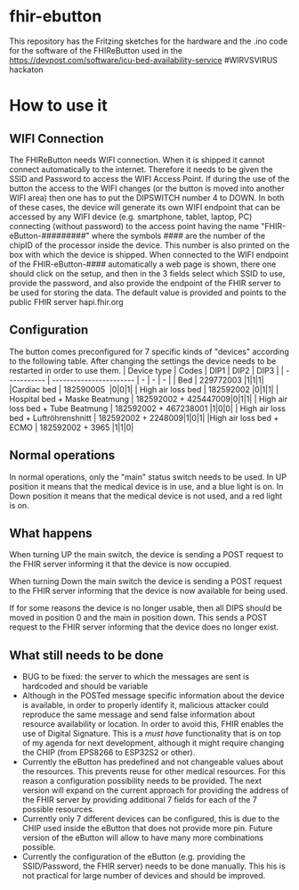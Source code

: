 # fhir-ebutton
This repository has the Fritzing sketches for the hardware and the .ino code for the software of the FHIReButton used in the https://devpost.com/software/icu-bed-availability-service #WIRVSVIRUS hackaton

# How to use it
## WIFI Connection
The FHIReButton needs WIFI connection. When it is shipped it cannot connect automatically to the internet. Therefore it needs to be given the SSID and Password to access the WIFI Access Point. If during the use of the button the access to the WIFI changes (or the button is moved into another WIFI area) then one has to put the DIPSWITCH number 4 to DOWN.
In both of these cases, the device will generate its own WIFI endpoint that can be accessed by any WIFI device (e.g. smartphone, tablet, laptop, PC) connecting (without password) to the access point having the name "FHIR-eButton-#########" where the symbols #### are the number of the chipID of the processor inside the device. This number is also printed on the box with which the device is shipped.
When connected to the WIFI endpoint of the FHIR-eButton-#### automatically a web page is shown, there one should click on the setup, and then in the 3 fields select which SSID to use, provide the password, and also provide the endpoint of the FHIR server to be used for storing the data. The default value is provided and points to the public FHIR server hapi.fhir.org
## Configuration
The button comes preconfigured for 7 specific kinds of "devices" according to the following table.
After changing the settings the device needs to be restarted in order to use them.
|  Device type | Codes | DIP1 | DIP2 | DIP3 |
| ----------- | ----------------------- | - | - | - |
| Bed                                  | 229772003 |1|1|1|
|Cardiac bed                          | 182590005  |0|0|1|
| High air loss bed                    | 182592002 |0|1|1|
| Hospital bed      + Maske Beatmung   | 182592002 + 425447009|0|1|1|
| High air loss bed + Tube Beatmung    | 182592002 + 467238001 |1|0|0|
| High air loss bed + Luftröhrenshnitt | 182592002 +   2248009|1|0|1|
|High air loss bed + ECMO             | 182592002 +      3965 |1|1|0|

## Normal operations
In normal operations, only the "main" status switch needs to be used.
In UP position it means that the medical device is in use, and a blue light is on.
In Down position it means that the medical device is not used, and a red light is on.

## What happens
When turning UP the main switch, the device is sending a POST request to the FHIR server informing it that the device is now occupied.

When turning Down the main switch the device is sending a POST request to the FHIR server informing that the device is now available for being used.

If for some reasons the device is no longer usable, then all DIPS should be moved in position 0 and the main in position down.
This sends a POST request to the FHIR server informing that the device does no longer exist.

## What still needs to be done
- BUG to be fixed: the server to which the messages are sent is hardcoded and should be variable
- Although in the POSTed message specific information about the device is available, in order to properly identify it, malicious attacker could reproduce the same message and send false information about resource availability or location.
In order to avoid this, FHIR enables the use of Digital Signature. This is a *must have* functionality that is on top of my agenda for next development, although it might require changing the CHIP (from EPS8266 to ESP32S2 or other).
- Currently the eButton has predefined and not changeable values about the resources. This prevents reuse for other medical resources. For this reason a configuration possibility needs to be provided. The next version will expand on the current approach for providing the address of the FHIR server by providing additional 7 fields for each of the 7 possible resources.
- Currently only 7 different devices can be configured, this is due to the CHIP used inside the eButton that does not provide more pin. Future version of the eButton will allow to have many more combinations possible.
- Currently the configuration of the eButton (e.g. providing the SSID/Password, the FHIR server) needs to be done manually. This his is not practical for large number of devices and should be improved.
